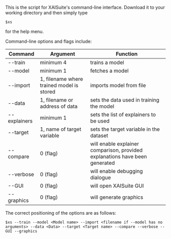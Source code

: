This is the script for XAISuite's command-line interface. Download it to your working directory and then simply type 

```
$xs
```

for the help menu.

Command-line options and flags include:

| **Command**  | **Argument**                              | **Function**                                                                |
|--------------|-------------------------------------------|-----------------------------------------------------------------------------|
| --train      | minimum 4                                 | trains a model                                                              |
| --model      | minimum 1                                 | fetches a model                                                             |
| --import     | 1, filename where trained model is stored | imports model from file                                                     |
| --data       | 1, filename or address of data            | sets the data used in training the model                                    |
| --explainers | minimum 1                                 | sets the list of explainers to be used                                      |
| --target     | 1, name of target variable                | sets the target variable in the dataset                                     |
| --compare    | 0 (flag)                                  | will enable explainer comparison, provided explanations have been generated |
| --verbose    | 0 (flag)                                  | will enable debugging dialogue                                              |
| --GUI        | 0 (flag)                                  | will open XAISuite GUI                                                      |
| --graphics   | 0 (flag)                                  | will generate graphics                                                      |

The correct positioning of the options are as follows:

````
$xs --train --model <Model name> --import <filename if --model has no arguments> --data <Data> --target <Target name> --compare --verbose -- GUI --graphics

````
